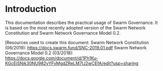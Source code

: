 # Introduction

This documentation describes the practical usage of Swarm Governance. It is based on the most recently adopted version of the Swarm Network Constitution and Swarm Network Governance Model 0.2.

[Resources used to create this document:
Swarm Network Constitution (06/2019): https://docs.swarm.fund/SNC-2019.01.pdf
Swarm Network Governance Model 0.2 (03/2018): https://docs.google.com/document/d/1Ph1Ku-KGcEiSNik30NU982yYFyMgdZReLM7IJ2wCEfA/edit?usp=sharing
